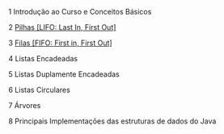 1 Introdução ao Curso e Conceitos Básicos

2 <a href="https://github.com/alfeups/everis-bootcamp/blob/master/estrutura-de-dados/pilha/pilhas.md">Pilhas [LIFO: Last In, First Out]</a>

3 <a href="https://github.com/alfeups/everis-bootcamp/blob/master/estrutura-de-dados/fila/filas.md">Filas [FIFO: First in, First Out]</a>
 
4 Listas Encadeadas

5 Listas Duplamente Encadeadas

6 Listas Circulares

7 Árvores

8 Principais Implementações das estruturas de dados do Java

